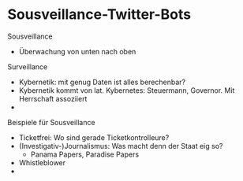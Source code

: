 # Sousveillance-Twitter-Bots

Sousveillance
* Überwachung von unten nach oben

Surveillance
* Kybernetik: mit genug Daten ist alles berechenbar?
* Kybernetik kommt von lat. Kybernetes: Steuermann, Governor. Mit Herrschaft assoziiert
* 

Beispiele für Sousveillance
* Ticketfrei: Wo sind gerade Ticketkontrolleure?
* (Investigativ-)Journalismus: Was macht denn der Staat eig so?
  * Panama Papers, Paradise Papers
* Whistleblower
* 